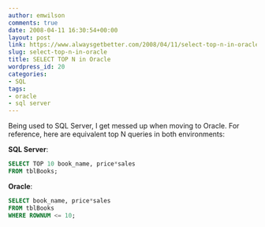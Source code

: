 ```yaml
---
author: emwilson
comments: true
date: 2008-04-11 16:30:54+00:00
layout: post
link: https://www.alwaysgetbetter.com/2008/04/11/select-top-n-in-oracle/
slug: select-top-n-in-oracle
title: SELECT TOP N in Oracle
wordpress_id: 20
categories:
- SQL
tags:
- oracle
- sql server
---
```


Being used to SQL Server, I get messed up when moving to Oracle.  For reference, here are equivalent top N queries in both environments:

**SQL Server**:
```sql
SELECT TOP 10 book_name, price*sales
FROM tblBooks;
```

**Oracle**:
```sql
SELECT book_name, price*sales
FROM tblBooks
WHERE ROWNUM <= 10;
```
